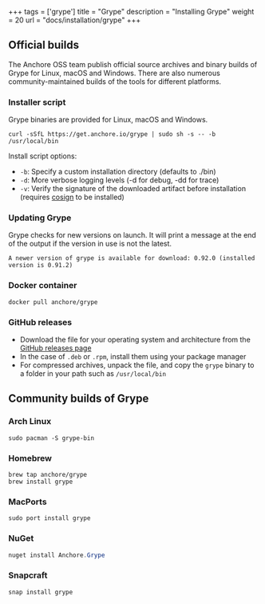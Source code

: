 +++
tags = ['grype']
title = "Grype"
description = "Installing Grype"
weight = 20
url = "docs/installation/grype"
+++

## Official builds

The Anchore OSS team publish official source archives and binary builds of Grype for Linux, macOS and Windows. There are also numerous community-maintained builds of the tools for different platforms.

### Installer script

Grype binaries are provided for Linux, macOS and Windows.

```
curl -sSfL https://get.anchore.io/grype | sudo sh -s -- -b /usr/local/bin
```

Install script options:

- `-b`: Specify a custom installation directory (defaults to ./bin)
- `-d`: More verbose logging levels (-d for debug, -dd for trace)
- `-v`: Verify the signature of the downloaded artifact before installation (requires [cosign](https://github.com/sigstore/cosign) to be installed)

### Updating Grype

Grype checks for new versions on launch. It will print a message at the end of the output if the version in use is not the latest.

```
A newer version of grype is available for download: 0.92.0 (installed version is 0.91.2)
```

### Docker container

```
docker pull anchore/grype
```

### GitHub releases

- Download the file for your operating system and architecture from the [GitHub releases page](https://github.com/anchore/grype/releases)
- In the case of `.deb` or `.rpm`, install them using your package manager
- For compressed archives, unpack the file, and copy the `grype` binary to a folder in your path such as `/usr/local/bin`

## Community builds of Grype

### Arch Linux

```
sudo pacman -S grype-bin
```

### Homebrew

```
brew tap anchore/grype
brew install grype
```

### MacPorts

```
sudo port install grype
```

### NuGet

```powershell
nuget install Anchore.Grype
```

### Snapcraft

```
snap install grype
```
